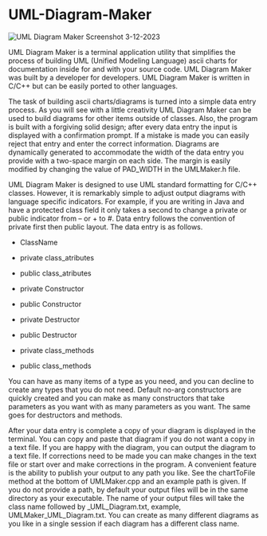 # UML-Diagram-Maker

![UML Diagram Maker Screenshot 3-12-2023](https://user-images.githubusercontent.com/61360844/225535032-a028529d-3fe2-4a98-91fa-cd44326d7298.png)


UML Diagram Maker is a terminal application utility that simplifies the process of building UML (Unified Modeling Language) ascii charts for documentation inside for and with your source code. UML Diagram Maker was built by a developer for developers. UML Diagram Maker is written in C/C++ but can be easily ported to other languages. 


The task of building ascii charts/diagrams is turned into a simple data entry process. As you will see with a little creativity UML Diagram Maker can be used to build diagrams for other items outside of classes. Also, the program is built with a forgiving solid design; after every data entry the input is displayed with a confirmation prompt. If a mistake is made you can easily reject that entry and enter the correct information. Diagrams are dynamically generated to accommodate the width of the data entry you provide with a two-space margin on each side. The margin is easily modified by changing the value of PAD_WIDTH in the UMLMaker.h file. 


UML Diagram Maker is designed to use UML standard formatting for C/C++ classes. However, it is remarkably simple to adjust output diagrams with language specific indicators. For example, if you are writing in Java and have a protected class field it only takes a second to change a private or public indicator from – or + to #. Data entry follows the convention of private first then public layout. The data entry is as follows. 


* ClassName 

* private class_atributes 

* public class_atributes 

* private Constructor 

* public Constructor 

* private Destructor 

* public Destructor 

* private class_methods 

* public class_methods 


You can have as many items of a type as you need, and you can decline to create any types that you do not need. Default no-arg constructors are quickly created and you can make as many constructors that take parameters as you want with as many parameters as you want. The same goes for destructors and methods.  


After your data entry is complete a copy of your diagram is displayed in the terminal. You can copy and paste that diagram if you do not want a copy in a text file. If you are happy with the diagram, you can output the diagram to a text file. If corrections need to be made you can make changes in the text file or start over and make corrections in the program. A convenient feature is the ability to publish your output to any path you like. See the chartToFile method at the bottom of UMLMaker.cpp and an example path is given. If you do not provide a path, by default your output files will be in the same directory as your executable. The name of your output files will take the class name followed by _UML_Diagram.txt, example, UMLMaker_UML_Diagram.txt. You can create as many different diagrams as you like in a single session if each diagram has a different class name. 
